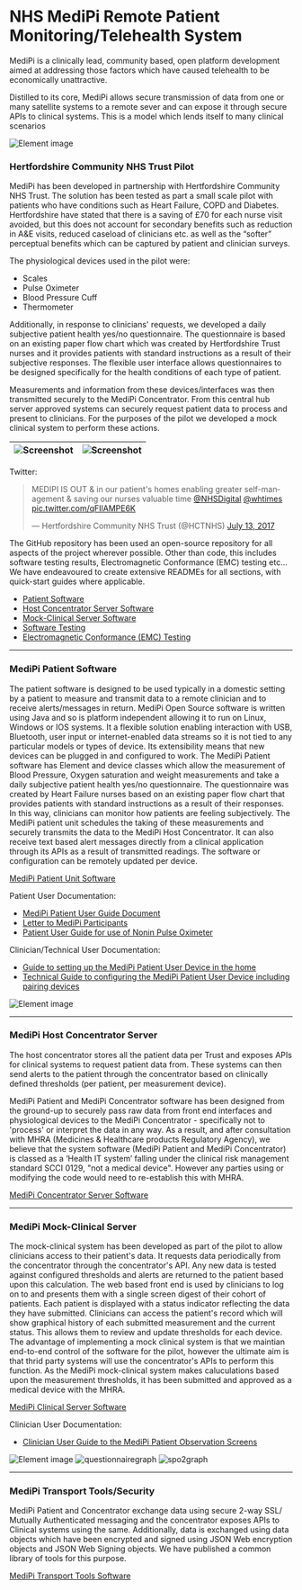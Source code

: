 # NHS MediPi Remote Patient Monitoring/Telehealth System

MediPi is a clinically lead, community based, open platform development aimed at addressing those factors which have caused telehealth to be economically unattractive.

Distilled to its core, MediPi allows secure transmission of data from one or many satellite systems to a remote sever and can expose it through secure APIs to clinical systems. This is a model which lends itself to many clinical scenarios  

![Element image](https://cloud.githubusercontent.com/assets/13271321/26763900/3333ad6a-4954-11e7-8461-d0ebcfb7d48f.jpg)

### Hertfordshire Community NHS Trust Pilot

MediPi has been developed in partnership with Hertfordshire Community NHS Trust. The solution has been tested as part a small scale pilot with patients who have conditions such as Heart Failure, COPD and Diabetes.   
Hertfordshire have stated that there is a saving of £70 for each nurse visit avoided, but this does not account for secondary benefits such as reduction in A&E visits, reduced caseload of clinicians etc. as well as the “softer” perceptual benefits which can be captured by patient and clinician surveys.

The physiological devices used in the pilot were:
* Scales
* Pulse Oximeter
* Blood Pressure Cuff
* Thermometer

Additionally, in response to clinicians' requests, we developed a daily subjective patient health yes/no questionnaire. The questionnaire is based on an existing paper flow chart which was created by Hertfordshire Trust nurses and it provides patients with standard instructions as a result of their subjective responses. The flexible user interface allows questionnaires to be designed specifically for the health conditions of each type of patient.

Measurements and information from these devices/interfaces was then transmitted securely to the MediPi Concentrator. From this central hub server approved systems can securely request patient data to process and present to clinicians. For the purposes of the pilot we developed a mock clinical system to perform these actions.

|![Screenshot](https://user-images.githubusercontent.com/13271321/42266243-c41911bc-7f6d-11e8-8fb6-3aeb288d62d0.jpg)|![Screenshot](https://user-images.githubusercontent.com/13271321/42266244-c43370fc-7f6d-11e8-8647-659dec18d142.jpg)
|:-----:|:-----:|

Twitter:
<blockquote class="twitter-tweet" data-cards="hidden" data-lang="en"><p lang="en" dir="ltr">MEDIPI IS OUT &amp; in our patient&#39;s homes enabling greater self-management &amp; saving our nurses valuable time <a href="https://twitter.com/NHSDigital?ref_src=twsrc%5Etfw">@NHSDigital</a> <a href="https://twitter.com/whtimes?ref_src=twsrc%5Etfw">@whtimes</a> <a href="https://t.co/qFIlAMPE6K">pic.twitter.com/qFIlAMPE6K</a></p>&mdash; Hertfordshire Community NHS Trust (@HCTNHS) <a href="https://twitter.com/HCTNHS/status/885389620216823808?ref_src=twsrc%5Etfw">July 13, 2017</a></blockquote>


The GitHub repository has been used an open-source repository for all aspects of the project wherever possible. Other than code, this includes software testing results, Electromagnetic Conformance (EMC) testing etc...  
We have endeavoured to create extensive READMEs for all sections, with quick-start guides where applicable.

* [Patient Software](#medipi-patient-software)  
* [Host Concentrator Server Software](#medipi-host-concentrator-server)   
* [Mock-Clinical Server Software](#medipi-mock-clinical-server)  
* [Software Testing](https://github.com/rprobinson/MediPi/blob/master/SoftwareTesting/README.md)  
* [Electromagnetic Conformance (EMC) Testing](https://github.com/rprobinson/MediPi/blob/master/EMCTesting/README.md)  

---

### MediPi Patient Software
The patient software is designed to be used typically in a domestic setting by a patient to measure and transmit data to a remote clinician and to receive alerts/messages in return.
MediPi Open Source software is written using Java and so is platform independent allowing it to run on Linux, Windows or IOS systems. It a flexible solution enabling interaction with USB, Bluetooth, user input or internet-enabled data streams so it is not tied to any particular models or types of device. Its extensibility means that new devices can be plugged in and configured to work.
The MediPi Patient software has Element and device classes which allow the measurement of Blood Pressure, Oxygen saturation and weight measurements and take a daily subjective patient health yes/no questionnaire. The questionnaire was created by Heart Failure nurses based on an existing paper flow chart that provides patients with standard instructions as a result of their responses. In this way, clinicians can monitor how patients are feeling subjectively. The MediPi patient unit schedules the taking of these measurements and securely transmits the data to the MediPi Host Concentrator. It can also receive text based alert messages directly from a clinical application through its APIs as a result of transmitted readings. The software or configuration can be remotely updated per device.

[MediPi Patient Unit Software](https://github.com/rprobinson/MediPi/blob/master/MediPiPatient)  

Patient User Documentation:
* [MediPi Patient User Guide Document](https://github.com/rprobinson/MediPi/blob/master/documents/MediPi_Patient_Guide_v1.3.docx)  
* [Letter to MediPi Participants](https://github.com/rprobinson/MediPi/blob/master/documents/MediPi_Patient_Letter_v1.0.docx)  
* [Patient User Guide for use of Nonin Pulse Oximeter](https://github.com/rprobinson/MediPi/blob/master/documents/Patient_Guide_for_use_of_Nonin_9560_Pulse_Oximeter.docx)

Clinician/Technical User Documentation:
* [Guide to setting up the MediPi Patient User Device in the home](https://github.com/rprobinson/MediPi/blob/master/documents/MediPi_Patient_Unit_Administration_Mode-Clinician_Guide_v1.2.docx)  
* [Technical Guide to configuring the MediPi Patient User Device including pairing devices ](https://github.com/rprobinson/MediPi/blob/master/documents/MediPi_Patient_Unit_Administration_Mode-Full_Technical_Guide_v1.1.docx)  

![Element image](https://cloud.githubusercontent.com/assets/13271321/21643558/db154e44-d280-11e6-926a-a02b39d35cca.JPG)

---

### MediPi Host Concentrator Server
The host concentrator stores all the patient data per Trust and exposes APIs for clinical systems to request patient data from. These systems can then send alerts to the patient through the concentrator based on clinically defined thresholds (per patient, per measurement device).

MediPi Patient and MediPi Concentrator software has been designed from the ground-up to securely pass raw data from front end interfaces and physiological devices to the MediPi Concentrator - specifically not to 'process' or interpret the data in any way. As a result, and after consultation with MHRA (Medicines & Healthcare products Regulatory Agency), we believe that the system software (MediPi Patient and MediPi Concentrator) is classed as a ‘Health IT system’ falling under the clinical risk management standard SCCI 0129,  "not a medical device". However any parties using or modifying the code would need to re-establish this with MHRA.

[MediPi Concentrator Server Software](https://github.com/rprobinson/MediPi/blob/master/MediPiConcentrator)

---

### MediPi Mock-Clinical Server
The mock-clinical system has been developed as part of the pilot to allow clinicians access to their patient's data. It requests data periodically from the concentrator through the concentrator's API. Any new data is tested against configured thresholds and alerts are returned to the patient based upon this calculation. The web based front end is used by clinicians to log on to and presents them with a single screen digest of their cohort of patients. Each patient is displayed with a status indicator reflecting the data they have submitted. Clinicians can access the patient's record which will show graphical history of each submitted measurement and the current status. This allows them to review and update thresholds for each device. The advantage of implementing a mock clinical system is that we maintian end-to-end control of the software for the pilot, however the ultimate aim is that thrid party systems will use the concentrator's APIs to perform this function. As the MediPi mock-clinical system makes caluculations based upon the measurement thresholds, it has been submitted and approved as a medical device with the MHRA.

[MediPi Clinical Server Software](https://github.com/rprobinson/MediPi/blob/master/Clinician)


Clinician User Documentation:
* [Clinician User Guide to the MediPi Patient Observation Screens](https://github.com/rprobinson/MediPi/blob/master/documents/Guide_To_the_MediPi_Patient_Observation_Screen_v1.2.docx)  

![Element image](https://cloud.githubusercontent.com/assets/13271321/26763948/18472116-4955-11e7-8cec-1907cf66233e.png)
![questionnairegraph](https://cloud.githubusercontent.com/assets/13271321/26765477/b84deed2-4974-11e7-9072-c5bc3865ce28.png)
![spo2graph](https://cloud.githubusercontent.com/assets/13271321/26765478/bceba3da-4974-11e7-8706-8d6bc2daebe0.png)

---

### MediPi Transport Tools/Security
MediPi Patient and Concentrator exchange data using secure 2-way SSL/ Mutually Authenticated messaging and the concentrator exposes APIs to Clinical systems using the same. Additionally, data is exchanged using data objects which have been encrypted and signed using JSON Web encryption objects and JSON Web Signing objects. We have published a common library of tools for this purpose.

[MediPi Transport Tools Software](https://github.com/rprobinson/MediPi/blob/master/Commons/MediPiTransportTools)
